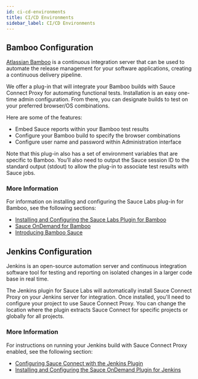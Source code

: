 ```yaml
---
id: ci-cd-environments
title: CI/CD Environments
sidebar_label: CI/CD Environments
---
```


## Bamboo Configuration

[Atlassian Bamboo](https://www.atlassian.com/software/bamboo) is a continuous integration server that can be used to automate the release management for your software applications, creating a continuous delivery pipeline.

We offer a plug-in that will integrate your Bamboo builds with Sauce Connect Proxy for automating functional tests. Installation is an easy one-time admin configuration. From there, you can designate builds to test on your preferred browser/OS combinations.

Here are some of the features:

* Embed Sauce reports within your Bamboo test results
* Configure your Bamboo build to specify the browser combinations
* Configure user name and password within Administration interface

Note that this plug-in also has a set of environment variables that are specific to Bamboo. You’ll also need to output the Sauce session ID to the standard output (stdout) to allow the plug-in to associate test results with Sauce jobs.

### More Information
For information on installing and configuring the Sauce Labs plug-in for Bamboo, see the following sections:

* [Installing and Configuring the Sauce Labs Plugin for Bamboo](https://wiki.saucelabs.com/display/DOCS/Installing+and+Configuring+the+Sauce+Labs+Plugin+for+Bamboo)
* [Sauce OnDemand for Bamboo](https://marketplace.atlassian.com/apps/30134/sauce-ondemand-for-bamboo)
* [Introducing Bamboo Sauce](https://saucelabs.com/blog/introducing-bamboo-sauce-)

## Jenkins Configuration

Jenkins is an open-source automation server and continuous integration software tool for testing and reporting on isolated changes in a larger code base in real time.

The Jenkins plugin for Sauce Labs will automatically install Sauce Connect Proxy on your Jenkins server for integration. Once installed, you'll need to configure your project to use Sauce Connect Proxy. You can change the location where the plugin extracts Sauce Connect for specific projects or globally for all projects.

### More Information
For instructions on running your Jenkins build with Sauce Connect Proxy enabled, see the following section:
* [Configuring Sauce Connect with the Jenkins Plugin](https://wiki.saucelabs.com/display/DOCS/Configuring+Sauce+Connect+Proxy+with+the+Jenkins+Plugin)
* [Installing and Configuring the Sauce OnDemand Plugin for Jenkins](https://wiki.saucelabs.com/display/DOCS/Installing+and+Configuring+the+Sauce+OnDemand+Plugin+for+Jenkins)
